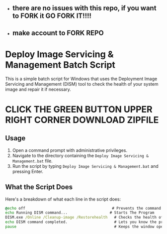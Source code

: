 - ##   there are no issues with this repo, if you want to FORK it GO FORK IT!!!!
- ##   make account to FORK REPO


# Deploy Image Servicing & Management Batch Script  

This is a simple batch script for Windows that uses the Deployment Image Servicing and Management (DISM) tool to check the health of your system image and repair it if necessary.



# CLICK THE GREEN BUTTON UPPER RIGHT CORNER DOWNLOAD ZIPFILE


## Usage

1. Open a command prompt with administrative privileges.
2. Navigate to the directory containing the `Deploy Image Servicing & Management.bat` file.
3. Run the script by typing `Deploy Image Servicing & Management.bat` and pressing Enter.

## What the Script Does

Here's a breakdown of what each line in the script does:


```bat
@echo off                                       # Prevents the command prompt from displaying the commands in the script as they run
echo Running DISM command...                   # Starts The Program
DISM.exe /Online /Cleanup-image /Restorehealth   # Checks the health of your system image and repairs it if necessary
echo DISM command completed.                     # Lets you know the program is done.
pause                                            # Keeps the window open so the user can close it 

